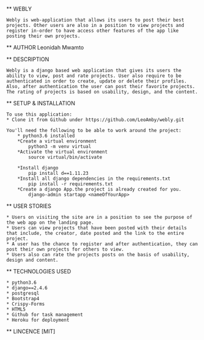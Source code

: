 ** WEBLY

    Webly is web-application that allows its users to post their best projects. Other users are also in a position to view projects and register in-order to have access other features of the app like posting their own projects.

** AUTHOR
    Leonidah Mwamto

** DESCRIPTION

    Webly is a django based web application that gives its users the ability to view, post and rate projects. User also require to be authenticated in order to create, update or delete their profiles. Also, after authentication the user can post their favorite projects. The rating of projects is based on usability, design, and the content.

** SETUP & INSTALLATION

    To use this application:
    * Clone it from Github under https://github.com/LeoAmby/webly.git

    You'll need the following to be able to work around the project:
        * python3.6 installed
        *Create a virtual environment
            python3 -m venv virtual
        *Activate the virtual environment
            source virtual/bin/activate

        *Install django
            pip install d==1.11.23
        *Install all django dependencies in the requirements.txt
            pip install -r requirements.txt
        *Create a django App.the project is already created for you.
            django-admin startapp <nameOfYourApp>

** USER STORIES

    * Users on visiting the site are in a position to see the purpose of the web app on the landing page. 
    * Users can view projects that have been posted with their details that include, the creator, date posted and the link to the entire project.
    * A user has the chance to register and after authentication, they can post their own projects for others to view.
    * Users also can rate the projects posts on the basis of usability, design and content.

** TECHNOLOGIES USED

    * python3.6
    * django==2.4.6
    * postgresql
    * Bootstrap4
    * Crispy-Forms
    * HTML5
    * Github for task management
    * Heroku for deployment

** LINCENCE
    [MIT]